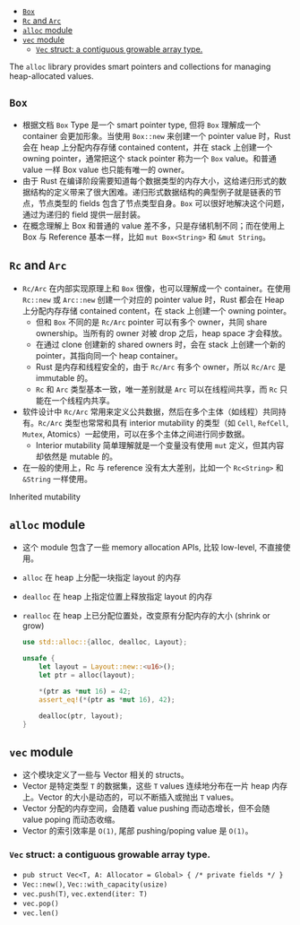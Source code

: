 - [`Box`](#box)
- [`Rc` and `Arc`](#rc-and-arc)
- [`alloc` module](#alloc-module)
- [`vec` module](#vec-module)
  - [`Vec` struct: a contiguous growable array type.](#vec-struct-a-contiguous-growable-array-type)

The `alloc` library provides smart pointers and collections for managing heap-allocated values.

## `Box`

- 根据文档 `Box` Type 是一个 smart pointer type, 但将 `Box` 理解成一个 container 会更加形象。当使用 `Box::new` 来创建一个 pointer value 时，Rust 会在 heap 上分配内存存储 contained content，并在 stack 上创建一个 owning pointer，通常把这个 stack pointer 称为一个 `Box` value。和普通 value 一样 Box value 也只能有唯一的 owner。
- 由于 Rust 在编译阶段需要知道每个数据类型的内存大小，这给递归形式的数据结构的定义带来了很大困难。递归形式数据结构的典型例子就是链表的节点，节点类型的 fields 包含了节点类型自身。`Box` 可以很好地解决这个问题，通过为递归的 field 提供一层封装。
- 在概念理解上 Box 和普通的 value 差不多，只是存储机制不同；而在使用上 Box 与 Reference 基本一样，比如 `mut Box<String>` 和 `&mut String`。

## `Rc` and `Arc`

- `Rc/Arc` 在内部实现原理上和 `Box` 很像，也可以理解成一个 container。在使用 `Rc::new` 或 `Arc::new` 创建一个对应的 pointer value 时，Rust 都会在 Heap 上分配内存存储 contained content，在 stack 上创建一个 owning pointer。
  - 但和 `Box` 不同的是 `Rc/Arc` pointer 可以有多个 owner，共同 share ownership。当所有的 owner 对被 drop 之后，heap space 才会释放。
  - 在通过 clone 创建新的 shared owners 时，会在 stack 上创建一个新的 pointer，其指向同一个 heap container。
  - Rust 是内存和线程安全的，由于 `Rc/Arc` 有多个 owner，所以 `Rc/Arc` 是 immutable 的。
  - `Rc` 和 `Arc` 类型基本一致，唯一差别就是 `Arc` 可以在线程间共享，而 `Rc` 只能在一个线程内共享。
- 软件设计中 `Rc/Arc` 常用来定义公共数据，然后在多个主体（如线程）共同持有。`Rc/Arc` 类型也常常和具有 interior mutability 的类型（如 `Cell`, `RefCell`, `Mutex`, Atomics）一起使用，可以在多个主体之间进行同步数据。
  - Interior mutability 简单理解就是一个变量没有使用 `mut` 定义，但其内容却依然是 mutable 的。
- 在一般的使用上，Rc 与 reference 没有太大差别，比如一个 `Rc<String>` 和 `&String` 一样使用。

Inherited mutability

## `alloc` module

- 这个 module 包含了一些 memory allocation APIs, 比较 low-level, 不直接使用。
- `alloc` 在 heap 上分配一块指定 layout 的内存
- `dealloc` 在 heap 上指定位置上释放指定 layout 的内存
- `realloc` 在 heap 上已分配位置处，改变原有分配内存的大小 (shrink or grow)

    ```rust
    use std::alloc::{alloc, dealloc, Layout};

    unsafe {
        let layout = Layout::new::<u16>();
        let ptr = alloc(layout);

        *(ptr as *mut 16) = 42;
        assert_eq!(*(ptr as *mut 16), 42);

        dealloc(ptr, layout);
    }
    ```

## `vec` module

- 这个模块定义了一些与 Vector 相关的 structs。
- Vector 是特定类型 `T` 的数据集，这些 `T` values 连续地分布在一片 heap 内存上。Vector 的大小是动态的，可以不断插入或抛出 `T` values。
- Vector 分配的内存空间，会随着 value pushing 而动态增长，但不会随 value poping 而动态收缩。
- Vector 的索引效率是 `O(1)`, 尾部 pushing/poping value 是 `O(1)`。

### `Vec` struct: a contiguous growable array type.

- `pub struct Vec<T, A: Allocator = Global> { /* private fields */ }`
- `Vec::new()`, `Vec::with_capacity(usize)`
- `vec.push(T)`, `vec.extend(iter: T)`
- `vec.pop()`
- `vec.len()`

